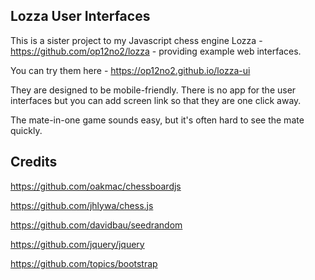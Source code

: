 ## Lozza User Interfaces

This is a sister project to my Javascript chess engine Lozza - https://github.com/op12no2/lozza - providing example web interfaces. 

You can try them here - https://op12no2.github.io/lozza-ui

They are designed to be mobile-friendly.  There is no app for the user interfaces but you can add screen link so that they are one click away. 

The mate-in-one game sounds easy, but it's often hard to see the mate quickly.

## Credits

https://github.com/oakmac/chessboardjs

https://github.com/jhlywa/chess.js

https://github.com/davidbau/seedrandom

https://github.com/jquery/jquery

https://github.com/topics/bootstrap


